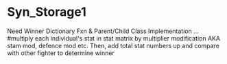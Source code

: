 # Syn_Storage1
Need Winner Dictionary Fxn & Parent/Child Class Implementation ...
#multiply each individual's stat in stat matrix by multiplier modification AKA stam mod, defence mod etc. Then, add total stat numbers up and compare with other fighter to determine winner
